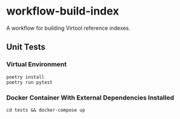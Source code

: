 # workflow-build-index

A workflow for building Virtool reference indexes.

## Unit Tests

### Virtual Environment

```shell script
poetry install
poetry run pytest
```

### Docker Container With External Dependencies Installed

```shell script
cd tests && docker-compose up
```

